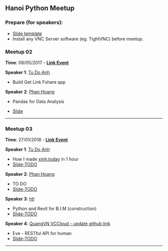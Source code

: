 Hanoi Python Meetup
---

### Prepare (for speakers):
- [Slide template](slide_template.pptx)
- Install any VNC Server software (eg. TightVNC) before meetup.

### Meetup 02

__Time__: 08/05/2017 - [__Link Event__](https://www.facebook.com/events/119518435349034/)

__Speaker 1__: [Tu Do Anh](https://github.com/tudoanh)

- Build Get Link Fshare app

__Speaker 2__: [Phan Hoang](https://github.com/huyhoang17)

- Pandas for Data Analysis

- [Slide](https://speakerdeck.com/huyhoang17/pandas-for-data-analysis)

---

### Meetup 03

__Time__: 27/01/2018 - [__Link Event__](https://www.facebook.com/events/1713116675416336/)

__Speaker 1__: [Tu Do Anh](https://github.com/tudoanh)
- How I made [xinh.today](http://xinh.today) in 1 hour
- [Slide-TODO]()

__Speaker 2__: [Phan Hoang](https://github.com/huyhoang17)
- TO DO
- [Slide-TODO]()

__Speaker 3__: [htl](https://github.com/htlcnn)
- Python and Revit for B.I.M (construction)
- [Slide-TODO](Meetup_03/slide/meetup03_htl.pdf)

__Speaker 4__: [QuangVN VCCloud - update github link]()
- Eve - RESTful API for human
- [Slide-TODO]()
---
